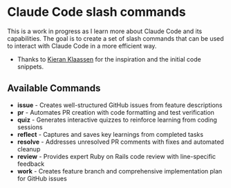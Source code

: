 # Claude Code slash commands

This is a work in progress as I learn more about Claude Code and its capabilities. The goal is to create a set of slash commands that can be used to interact with Claude Code in a more efficient way.

- Thanks to [Kieran Klaassen](https://x.com/kieranklaassen) for the inspiration and the initial code snippets.

## Available Commands

- **issue** - Creates well-structured GitHub issues from feature descriptions
- **pr** - Automates PR creation with code formatting and test verification
- **quiz** - Generates interactive quizzes to reinforce learning from coding sessions
- **reflect** - Captures and saves key learnings from completed tasks
- **resolve** - Addresses unresolved PR comments with fixes and automated cleanup
- **review** - Provides expert Ruby on Rails code review with line-specific feedback
- **work** - Creates feature branch and comprehensive implementation plan for GitHub issues
